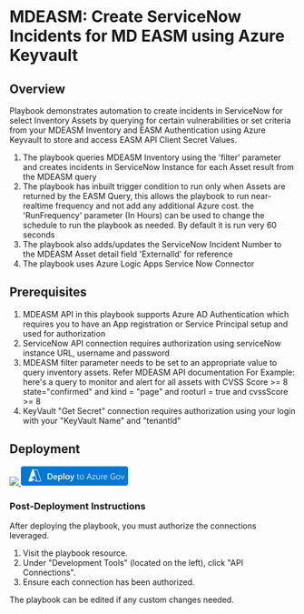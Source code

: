 # MDEASM: Create ServiceNow Incidents for MD EASM using Azure Keyvault

## Overview
Playbook demonstrates automation to create incidents in ServiceNow for select Inventory Assets by querying for certain vulnerabilities or set criteria from your MDEASM Inventory and EASM Authentication using Azure Keyvault to store and access EASM API Client Secret Values.

1. The playbook queries MDEASM Inventory using the 'filter' parameter and creates incidents in ServiceNow Instance for each Asset result from the MDEASM query
2. The playbook has inbuilt trigger condition to run only when Assets are returned by the EASM Query, this allows the playbook to run near-realtime frequency and not add any additional Azure cost. the 'RunFrequency' parameter (In Hours) can be used to change the schedule to run the playbook as needed. By default it is run very 60 seconds
3. The playbook also adds/updates the ServiceNow Incident Number to the MDEASM Asset detail field 'ExternalId' for reference
4. The playbook uses Azure Logic Apps Service Now Connector

## Prerequisites
1. MDEASM API in this playbook supports Azure AD Authentication which requires you to have an App registration or Service Principal setup and used for authorization
2. ServiceNow API connection requires authorization using serviceNow instance URL, username and password
3. MDEASM filter parameter needs to be set to an appropriate value to query inventory assets. Refer MDEASM API documentation
    For Example: here's a query to monitor and alert for all assets with CVSS Score >= 8
					state="confirmed" and kind = "page" and rooturl = true and cvssScore >= 8
4. KeyVault "Get Secret" connection requires authorization using your login with your "KeyVault Name" and "tenantId"

## Deployment

<a href="https://portal.azure.com/#create/Microsoft.Template/uri/https%3A%2F%2Fraw.githubusercontent.com%2FAzure%2FMDEASM-Solutions%2Fmain%2FAutomation%2FCreate-ServiceNow-Incident-KeyVault%2FCreate-ServiceNow-Incident-KeyVault.json" target="_blank">
    <img src="https://aka.ms/deploytoazurebutton"/>
</a>
<a href="https://portal.azure.us/#create/Microsoft.Template/uri/https%3A%2F%2Fraw.githubusercontent.com%2FAzure%2FMDEASM-Solutions%2Fmain%2FAutomation%2FCreate-ServiceNow-Incident-KeyVault%2FCreate-ServiceNow-Incident-KeyVault.json" target="_blank">
    <img src="https://raw.githubusercontent.com/Azure/azure-quickstart-templates/master/1-CONTRIBUTION-GUIDE/images/deploytoazuregov.png"/>
</a>

### Post-Deployment Instructions
After deploying the playbook, you must authorize the connections leveraged.

1. Visit the playbook resource.
2. Under "Development Tools" (located on the left), click "API Connections".
3. Ensure each connection has been authorized.

The playbook can be edited if any custom changes needed.
